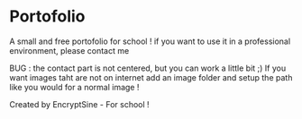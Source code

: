 # Portofolio
A small and free portofolio for school !
if you want to use it in a professional environment, please contact me

BUG : the contact part is not centered, but you can work a little bit ;)
If you want images taht are not on internet add an image folder and setup the path like you would for a normal image !

Created by EncryptSine - For school !
